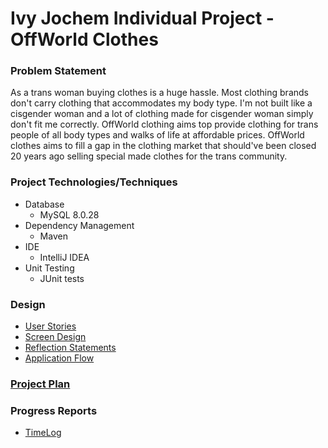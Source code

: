 # Ivy Jochem Individual Project - OffWorld Clothes

### Problem Statement

As a trans woman buying clothes is a huge hassle. Most clothing brands don't carry clothing that accommodates my body type. I'm not built like a cisgender woman and a lot of clothing made for cisgender woman simply don't fit me correctly. OffWorld clothing aims top provide clothing for trans people of all body types and walks of life at affordable prices. OffWorld clothes aims to fill a gap in the clothing market that should've been closed 20 years ago selling special made clothes for the trans community.



### Project Technologies/Techniques

* Database
    * MySQL 8.0.28
* Dependency Management
    * Maven
* IDE
  * IntelliJ IDEA
* Unit Testing
  * JUnit tests


### Design

* [User Stories](DesignDocs/UserStories.md)
* [Screen Design](DesignDocs/ScreenDesign.png)
* [Reflection Statements](DesignDocs/ReflectionStatements.md)
* [Application Flow](DesignDocs/ApplicationFlow.md)

### [Project Plan](DesignDocs/ProjectPlan.md)

### Progress Reports

* [TimeLog](TimeLog.md)